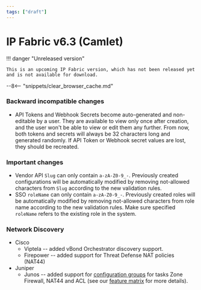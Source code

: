 ```yaml
---
tags: ["draft"]
---
```


# IP Fabric v6.3 (Camlet)

!!! danger "Unreleased version"

    This is an upcoming IP Fabric version, which has not been released yet and is not available for download.

--8<-- "snippets/clear_browser_cache.md"

### Backward incompatible changes

- API Tokens and Webhook Secrets become auto-generated and non-editable by a user. They are available to view only once after creation, and the user won't be able to view or edit them any further. From now, both tokens and secrets will always be 32 characters long and generated randomly. If API Token or Webhook secret values are lost, they should be recreated.

### Important changes

- Vendor API `Slug` can only contain `a-zA-Z0-9_-`. Previously created configurations will be automatically modified by removing not-allowed characters from `Slug` according to the new validation rules.
- SSO `roleName` can only contain `a-zA-Z0-9_-`. Previously created roles will be automatically modified by removing not-allowed characters from role name according to the new validation rules. Make sure specified `roleName` refers to the existing role in the system.

### Network Discovery

- Cisco
  - Viptela -- added vBond Orchestrator discovery support.
  - Firepower -- added support for Threat Defense NAT policies (NAT44)
- Juniper
  - Junos -- added support for [configuration groups](https://www.juniper.net/documentation/us/en/software/junos/junos-overview/cli/topics/concept/junos-software-configuration-groups-understanding.html) for tasks Zone Firewall, NAT44 and ACL (see our [feature matrix](https://matrix.ipfabric.io) for more details).
